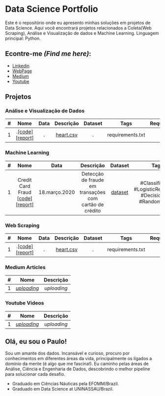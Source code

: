 
# Data Science Portfolio

Este é o repositório onde eu apresento minhas soluções em projetos de Data Science. Aqui você encontrará projetos relacionados a Coleta(Web Scraping), Análise e Visualização de dados e Machine Learning. Linguagem principal: Python.

## Econtre-me *(Find me here)*:

* [Linkedin](https://linkedin.com/in/dspauloplima)
* [WebPage](https://dspauloplima.github.io)
* [Medium](https://dspauloplima.medium.com)
* [Youtube](https://www.youtube.com/channel/UCYWAGd2hiipE0pg8h9tieIw)

## Projetos

### Análise e Visualização de Dados

|#|Nome|Data|Descrição|Dataset|Tags|Requirements|
|:----:|:----:|:----:|:----:|:----:|:---:|:---:|
|1|.[[code]](code) [[report]](report)|.|[heart.csv](dataset)|.|requirements.txt

### Machine Learning

|#|Nome|Data|Descrição|Dataset|Tags|Requirements|
|:----:|:----:|:----:|:----:|:----:|:---:|:---:|
|1|Credit Card Fraud [[code]](/credit_fraud_detection/credit_fraud.ipynb) [[report]](/credit_fraud_detection/report_credit_card.pdf)|18.março.2020|Detecção de fraude em transações com cartão de crédito|[dataset](/credit_fraud_detection/data/creditcard.csv)|#Classification #LogisticRegression #DecisionTree #RandomForest|[requirements.txt](/credit_fraud_detection/requirements.txt)


### Web Scraping

|#|Nome|Data|Descrição|Dataset|Tags|Requirements|
|:----:|:----:|:----:|:----:|:----:|:---:|:---:|
|1|.[[code]](code) [[report]](report)|.|[heart.csv](dataset)|.|requirements.txt

### Medium Articles

|#|Nome|Descrição
|:---|:----:|:----:|
|1|[*uploading*](link) |*uploading*|

### Youtube Videos

|#|Nome|Descrição
|:---|:----:|:----:|
|1|[*uploading*](link) |*uploading*|

## Olá, eu sou o Paulo!

Sou um amante dos dados. Incansável e curioso, procuro por conhecimentos em diferentes áreas da vida, principalmente os ligados a domínio da mente (é algo que me fascina!). Eu caminho pelas áreas de Análise, Ciência e Engenharia de Dados, descobrindo o melhor pipeline para solucionar cada desafio.

* Graduado em Ciências Náuticas pela EFOMM/Brazil.
* Graduado em Data Science at UNINASSAU/Brazil.